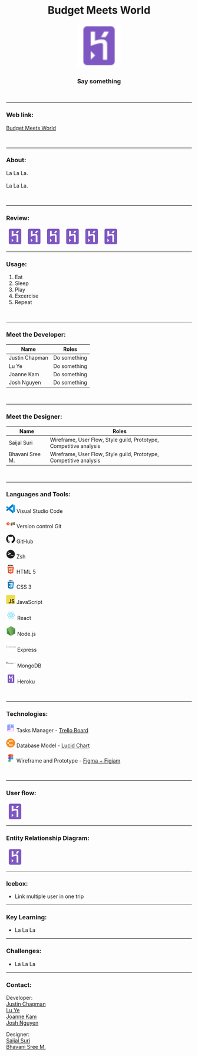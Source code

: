<h1 align="center">Budget Meets World</h1>

<p align="center">
    <img alt="la" width="120px" src="https://github.com/JChapman13/budget-meets-world/blob/main/public/images/heroku.png" />
</p>

<h3 align="center">Say something</h3>

<br />

---

### Web link:

<a href="" target="_blank">Budget Meets World</a>

<br />

---

### About:

La La La.\
&nbsp;\
La La La.




<br />

---

### Review:


<img  alt="la" src="https://github.com/JChapman13/budget-meets-world/blob/main/public/images/heroku.png" />
<img  alt="la" src="https://github.com/JChapman13/budget-meets-world/blob/main/public/images/heroku.png" />
<img  alt="la" src="https://github.com/JChapman13/budget-meets-world/blob/main/public/images/heroku.png" />
<img  alt="la" src="https://github.com/JChapman13/budget-meets-world/blob/main/public/images/heroku.png" />
<img  alt="la" src="https://github.com/JChapman13/budget-meets-world/blob/main/public/images/heroku.png" />
<img  alt="la" src="https://github.com/JChapman13/budget-meets-world/blob/main/public/images/heroku.png" />

<br />

---

### Usage:

1. Eat
2. Sleep
3. Play
4. Excercise
5. Repeat

<br />

---

### Meet the Developer:
| Name | Roles |
| ---- | ----- |
| Justin Chapman | Do something |
| Lu Ye             | Do something |
| Joanne Kam | Do something |
| Josh Nguyen       | Do something |


<br />

---

### Meet the Designer:

| Name | Roles |
| ---- | ----- |
| Saijal Suri | Wireframe, User Flow, Style guild, Prototype, Competitive analysis |
| Bhavani Sree M. | Wireframe, User Flow, Style guild, Prototype, Competitive analysis |


<br />

---

### Languages and Tools:

<p>
    <img alt="visualstudio" width="24px" height="24px" src="https://raw.githubusercontent.com/github/explore/80688e429a7d4ef2fca1e82350fe8e3517d3494d/topics/visual-studio-code/visual-studio-code.png" />
    Visual Studio Code
</p>
<p>
    <img alt="git" width="24px" height="24px" src="https://raw.githubusercontent.com/github/explore/80688e429a7d4ef2fca1e82350fe8e3517d3494d/topics/git/git.png" />
    Version control Git
</p>
<p>
    <img alt="github" width="24px" height="24px" src="https://raw.githubusercontent.com/github/explore/78df643247d429f6cc873026c0622819ad797942/topics/github/github.png" />
    GitHub
</p>
<p>
    <img alt="terminal" width="24px" height="24px" src="https://raw.githubusercontent.com/github/explore/80688e429a7d4ef2fca1e82350fe8e3517d3494d/topics/terminal/terminal.png" />
    Zsh
</p>
<p>
    <img alt="html" width="24px" height="24px" src="https://raw.githubusercontent.com/github/explore/80688e429a7d4ef2fca1e82350fe8e3517d3494d/topics/html/html.png" />
    HTML 5
</p>
<p>
    <img alt="css" width="24px" height="24px" src="https://raw.githubusercontent.com/github/explore/80688e429a7d4ef2fca1e82350fe8e3517d3494d/topics/css/css.png" />
    CSS 3
</p>
<p>
    <img alt="javascript" width="24px" height="24px" src="https://raw.githubusercontent.com/github/explore/80688e429a7d4ef2fca1e82350fe8e3517d3494d/topics/javascript/javascript.png" />
    JavaScript
</p>
<p>
    <img alt="react" width="26px" height="26px" src="https://raw.githubusercontent.com/github/explore/80688e429a7d4ef2fca1e82350fe8e3517d3494d/topics/react/react.png" />
    React
</p>
<p>
    <img alt="nodejs" width="26px" height="26px" src="https://raw.githubusercontent.com/github/explore/80688e429a7d4ef2fca1e82350fe8e3517d3494d/topics/nodejs/nodejs.png" />
    Node.js
</p>
<p>
    <img alt="express" width="26px" height="26px" src="https://raw.githubusercontent.com/github/explore/80688e429a7d4ef2fca1e82350fe8e3517d3494d/topics/express/express.png" />
    Express
</p>
<p>
    <img alt="mongodb" width="26px" height="26px" src="https://raw.githubusercontent.com/github/explore/80688e429a7d4ef2fca1e82350fe8e3517d3494d/topics/mongodb/mongodb.png" />
    MongoDB
</p>
<p>
    <img alt="heroku" width="26px" height="26px" src="https://github.com/JChapman13/budget-meets-world/blob/main/public/images/heroku.png" />
    Heroku
</p>


<br />

---

### Technologies:

<p>
    <img alt="Trello" width="24px" height="24px" src="https://github.com/JChapman13/budget-meets-world/blob/main/public/images/trello.png" />
    Tasks Manager - <a href="https://trello.com/b/xPWClGaB/the-exhibit" target="_blank">Trello Board</a> 
</p>
<p>
    <img alt="Lucid" width="24px" height="24px" src="https://github.com/JChapman13/budget-meets-world/blob/main/public/images/lucid.png" />
    Database Model - <a href="https://lucid.app/lucidchart/f1cb0294-cac3-4005-bc56-06b03bd44496/edit?invitationId=inv_8aaa1e39-3596-4e43-a717-998f718ab440" target="_blank">Lucid Chart</a> 
</p>
<p>
    <img alt="Figma" width="24px" height="24px" src="https://github.com/JChapman13/budget-meets-world/blob/main/public/images/figma.png" />
    Wireframe and Prototype - <a href="https://www.figma.com/file/3MCP8fdtxnw1WWuRhua2A2/Project-Sharing-App?node-id=0%3A1" target="_blank">Figma + Figjam</a>
</p>


<br />

---

### User flow:

<img align="center" alt="user flow diagram" src="https://github.com/JChapman13/budget-meets-world/blob/main/public/images/heroku.png" />

<br />

---

### Entity Relationship Diagram:

<img align="center" alt="Database ERD diagram" src="https://github.com/JChapman13/budget-meets-world/blob/main/public/images/heroku.png" />

<br />

---

### Icebox:

- Link multiple user in one trip

---

### Key Learning:

- La La La

---

### Challenges:

- La La La

---

### Contact:

Developer:\
[Justin Chapman](https://google.com/)\
[Lu Ye](https://www.linkedin.com/in/lu-ye-b17192109/)\
[Joanne Kam](https://google.com/)\
[Josh Nguyen](https://joshnguyentoronto.com/)

Designer:\
[Saijal Suri](https://google.com/)\
[Bhavani Sree M.](https://google.com/)
